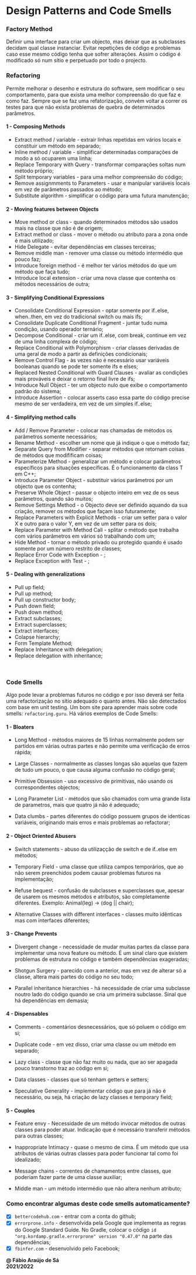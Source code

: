 # Design Patterns and Code Smells

### Factory Method
Definir uma interface para criar um objecto, mas deixar que as subclasses decidam
qual classe instanciar.
Evitar repetições de código e problemas caso esse mesmo código tenha que sofrer alterações.
Assim o código é modificado só num sítio e perpetuado por todo o projecto.

### Refactoring
Permite melhorar o desenho e estrutura do software, sem modificar o seu comportamento,
para que exista uma melhor compreensão do que faz e como faz.
Sempre que se faz uma refatorização, convém voltar a correr os testes para que não exista
problemas de quebra de determinados parâmetros.

#### 1 - Composing Methods

- Extract method / variable - extrair linhas repetidas em vários locais e constituir um método em separado;
- Inline method / variable - simplificar determinadas comparações de modo a só ocuparem uma linha;
- Replace Temporary with Query - transformar comparações soltas num método próprio;
- Split temporary variables - para uma melhor compreensão do código;
- Remove assignmments to Parameters - usar e manipular variáveis locais em vez de parâmetros passados ao método;
- Substitute algorithm - simplificar o código para uma futura manutenção;

#### 2 - Moving features between Objects

- Move method or class - quando determinados métodos são usados mais na classe que não é de origem;
- Extract method or class - mover o método ou atributo para a zona onde é mais utilizado;
- Hide Delegate - evitar dependências em classes terceiras;
- Remove middle man - remover uma classe ou método intermédio que pouco faz;
- Introduce foreign method - é melhor ter vários métodos do que um método que faça tudo;
- Introduce local extension - criar uma nova classe que contenha os métodos necessários de outra;

#### 3 - Simplifying Conditional Expressions

- Consolidate Conditional Expression - optar somente por if..else, when..then, em vez do tradicional switch ou mais ifs;
- Consolidate Duplicate Conditional Fragment - juntar tudo numa condição, usando operador ternário;
- Decompose Conditional - criar um if..else, com break, continue em vez de uma linha complexa de código;
- Replace Conditional with Polymorphism - criar classes derivadas de uma geral de modo a partir as definições condicionais;
- Remove Control Flag - às vezes não é necessário usar variáveis booleanas quando se pode ter somente ifs e elses;
- Replaced Nested Conditional with Guard Clauses - avaliar as condições mais prováveis e deixar o retorno final livre de ifs;
- Introduce Null Object - ter um objecto nulo que exibe o comportamento padrão do sistema;
- Introduce Assertion - colocar asserts caso essa parte do código precise mesmo de ser verdadeira, em vez de um simples if..else;

#### 4 - Simplifying method calls

- Add / Remove Parameter - colocar nas chamadas de métodos os parâmetros somente necessários;
- Rename Method - escolher um nome que já indique o que o método faz;
- Separate Query from Modifier - separar métodos que retornam coisas de métodos que modifificam coisas;
- Parameterize Method - generalizar um método e colocar parâmetros específicos para situações específicas. É o funcionamento da class T em C++;
- Introduce Parameter Object - substituir vários parâmetros por um objecto que os contenha;
- Preserve Whole Object - passar o objecto inteiro em vez de os seus parâmetros, quando são muitos;
- Remove Settings Method - o Objecto deve ser definido aquando da sua criação, remover os métodos que façam isso futuramente;
- Replace Parameters with Explicit Methods - criar um setter para o valor X e outro para o valor Y, em vez de um setter para os dois;
- Replace Parameter with Method Call - splitar o método que trabalha com vários parâmetros em vários só trabalhando com um;
- Hide Method - tornar o método privado ou protegido quando é usado somente por um número restrito de classes;
- Replace Error Code with Exception - ;
- Replace Exception with Test - ;

#### 5 - Dealing with generalizations

- Pull up field;
- Pull up method;
- Pull up constructor body;
- Push down field;
- Push down method;
- Extract subclasses;
- Extract superclasses;
- Extract interfaces;
- Colapse hierarchy;
- Form Template Method;
- Replace Inheritance with delegation;
- Replace delegation with inheritance;
<br>

### Code Smells
Algo pode levar a problemas futuros no código e por isso deverá ser feita uma
refactorização no sítio adequado o quanto antes. Não são detectados com base em unit testing.
Um bom site para aprender mais sobre code smells: `refactoring.guru`. Há vários exemplos de Code Smells:

#### 1 - Bloaters

- Long Method - métodos maiores de 15 linhas normalmente podem ser partidos em várias outras partes e não permite uma verificação de erros rápida;

- Large Classes - normalmente as classes longas são aquelas que fazem de tudo um pouco, o que causa alguma confusão no código geral;

- Primitive Obsession - uso excessivo de primitivas, não usando os correspondentes objectos;

- Long Parameter List - métodos que são chamados com uma grande lista de parametros, mais que quatro já não é adequado;

- Data clumbs - partes diferentes do código possuem grupos de identicas variáveis, originando mais erros e mais problemas ao refactorar;

#### 2 - Object Oriented Abusers

- Switch statements - abuso da utilizaçção de switch e de if..else em métodos;

- Temporary Field - uma classe que utiliza campos temporários, que ao não serem preenchidos podem causar problemas futuros na implementação;

- Refuse bequest - confusão de subclasses e superclasses que, apesar de usarem os mesmos métodos e atributos, são completamente diferentes. Exemplo: Animal(leg) -> (dog || chair);

- Alternative Classes with different interfaces - classes muito idênticas mas com interfaces diferentes;

#### 3 - Change Prevents

- Divergent change - necessidade de mudar muitas partes da classe para implementar uma nova feature ou método. É um sinal claro que existem problemas de estrutura no código e também dependências exageradas;

- Shotgun Surgery - parecido com a anterior, mas em vez de alterar só a classe, altera mais partes do código no seu todo;

- Parallel inheritance hierarchies - há necessidade de criar uma subclasse noutro lado do código quando se cria um primeira subclasse. Sinal que há dependências em demasia;

#### 4 - Dispensables

- Comments - comentários desnecessários, que só poluem o código em si;

- Duplicate code - em vez disso, criar uma classe ou um método em separado;

- Lazy class - classe que não faz muito ou nada, que ao ser apagada pouco transtorno traz ao código em si;

- Data classes - classes que só tenham getters e setters;

- Speculative Generality - implementar código que para já não é necessário, ou seja, há criação de lazy classes e temporary field;

#### 5 - Couples

- Feature envy - Necessidade de um método invocar métodos de outras classes para poder atuar. Indicação que é necessário transferir métodos para outras classes;

- Inappropriate Intimacy - quase o mesmo de cima. É um método que usa atributos de várias outras classes para poder funcionar tal como foi idealizado;

- Message chains - correntes de chamamentos entre classes, que poderiam fazer parte de uma classe auxiliar;

- Middle man - um método intermédio que não altera nenhum atributo;

### Como encontrar algumas deste code smells automaticamente?

- [x] `bettercodehub.com` - entrar com a conta do github;
- [x] `errorprone.info` - desenvolvida pela Google que implementa as regras do Google Standard Guide. No Gradle, colocar o código `id "org.kordamp.gradle.errorprone" version "0.47.0"` na parte das dependências;
- [x] `fbinfer.com` - desenvolvido pelo Facebook;

**@ Fábio Araújo de Sá** <br/>
**2021/2022**